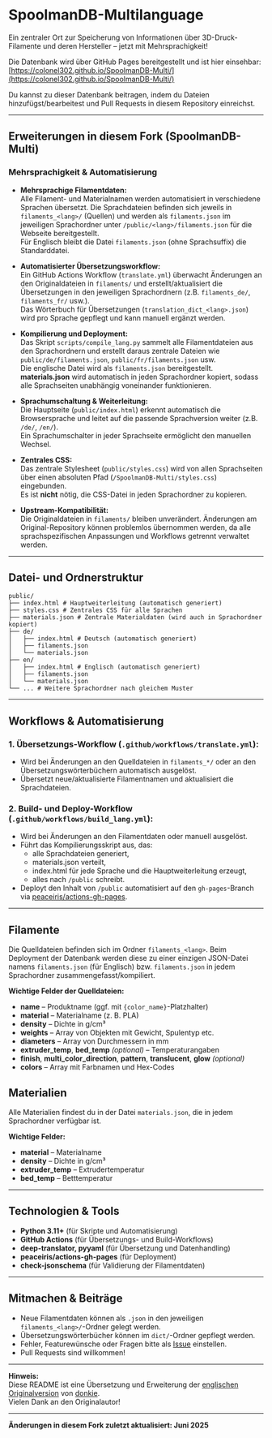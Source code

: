 <!--
Dies ist eine Übersetzung und Erweiterung der Original-README von [donkie](https://github.com/donkie/SpoolmanDB).
Vielen Dank an den Originalautor für die Bereitstellung dieses Projekts!
-->

# SpoolmanDB-Multilanguage

Ein zentraler Ort zur Speicherung von Informationen über 3D-Druck-Filamente und deren Hersteller – jetzt mit Mehrsprachigkeit!

Die Datenbank wird über GitHub Pages bereitgestellt und ist hier einsehbar:  
[https://colonel302.github.io/SpoolmanDB-Multi/](https://colonel302.github.io/SpoolmanDB-Multi/)

Du kannst zu dieser Datenbank beitragen, indem du Dateien hinzufügst/bearbeitest und Pull Requests in diesem Repository einreichst.

---

## **Erweiterungen in diesem Fork (SpoolmanDB-Multi)**

### Mehrsprachigkeit & Automatisierung

- **Mehrsprachige Filamentdaten:**  
  Alle Filament- und Materialnamen werden automatisiert in verschiedene Sprachen übersetzt. Die Sprachdateien befinden sich jeweils in `filaments_<lang>/` (Quellen) und werden als `filaments.json` im jeweiligen Sprachordner unter `/public/<lang>/filaments.json` für die Webseite bereitgestellt.  
  Für Englisch bleibt die Datei `filaments.json` (ohne Sprachsuffix) die Standarddatei.

- **Automatisierter Übersetzungsworkflow:**  
  Ein GitHub Actions Workflow (`translate.yml`) überwacht Änderungen an den Originaldateien in `filaments/` und erstellt/aktualisiert die Übersetzungen in den jeweiligen Sprachordnern (z.B. `filaments_de/`, `filaments_fr/` usw.).  
  Das Wörterbuch für Übersetzungen (`translation_dict_<lang>.json`) wird pro Sprache gepflegt und kann manuell ergänzt werden.

- **Kompilierung und Deployment:**  
  Das Skript `scripts/compile_lang.py` sammelt alle Filamentdateien aus den Sprachordnern und erstellt daraus zentrale Dateien wie `public/de/filaments.json`, `public/fr/filaments.json` usw.  
  Die englische Datei wird als `filaments.json` bereitgestellt.  
  **materials.json** wird automatisch in jeden Sprachordner kopiert, sodass alle Sprachseiten unabhängig voneinander funktionieren.

- **Sprachumschaltung & Weiterleitung:**  
  Die Hauptseite (`public/index.html`) erkennt automatisch die Browsersprache und leitet auf die passende Sprachversion weiter (z.B. `/de/`, `/en/`).  
  Ein Sprachumschalter in jeder Sprachseite ermöglicht den manuellen Wechsel.

- **Zentrales CSS:**  
  Das zentrale Stylesheet (`public/styles.css`) wird von allen Sprachseiten über einen absoluten Pfad (`/SpoolmanDB-Multi/styles.css`) eingebunden.  
  Es ist **nicht** nötig, die CSS-Datei in jeden Sprachordner zu kopieren.

- **Upstream-Kompatibilität:**  
  Die Originaldateien in `filaments/` bleiben unverändert. Änderungen am Original-Repository können problemlos übernommen werden, da alle sprachspezifischen Anpassungen und Workflows getrennt verwaltet werden.

---

## **Datei- und Ordnerstruktur**
```
public/
├── index.html # Hauptweiterleitung (automatisch generiert)
├── styles.css # Zentrales CSS für alle Sprachen
├── materials.json # Zentrale Materialdaten (wird auch in Sprachordner kopiert)
├── de/
│   ├── index.html # Deutsch (automatisch generiert)
│   ├── filaments.json
│   └── materials.json
├── en/
│   ├── index.html # Englisch (automatisch generiert)
│   ├── filaments.json
│   └── materials.json
└── ... # Weitere Sprachordner nach gleichem Muster
```

---

## **Workflows & Automatisierung**

### **1. Übersetzungs-Workflow (`.github/workflows/translate.yml`):**
- Wird bei Änderungen an den Quelldateien in `filaments_*/` oder an den Übersetzungswörterbüchern automatisch ausgelöst.
- Übersetzt neue/aktualisierte Filamentnamen und aktualisiert die Sprachdateien.

### **2. Build- und Deploy-Workflow (`.github/workflows/build_lang.yml`):**
- Wird bei Änderungen an den Filamentdaten oder manuell ausgelöst.
- Führt das Kompilierungsskript aus, das:
    - alle Sprachdateien generiert,
    - materials.json verteilt,
    - index.html für jede Sprache und die Hauptweiterleitung erzeugt,
    - alles nach `/public` schreibt.
- Deployt den Inhalt von `/public` automatisiert auf den `gh-pages`-Branch via [peaceiris/actions-gh-pages](https://github.com/peaceiris/actions-gh-pages).

---

## **Filamente**

Die Quelldateien befinden sich im Ordner `filaments_<lang>`. Beim Deployment der Datenbank werden diese zu einer einzigen JSON-Datei namens `filaments.json` (für Englisch) bzw. `filaments.json` in jedem Sprachordner zusammengefasst/kompiliert.

**Wichtige Felder der Quelldateien:**
- **name** – Produktname (ggf. mit `{color_name}`-Platzhalter)
- **material** – Materialname (z. B. PLA)
- **density** – Dichte in g/cm³
- **weights** – Array von Objekten mit Gewicht, Spulentyp etc.
- **diameters** – Array von Durchmessern in mm
- **extruder_temp**, **bed_temp** *(optional)* – Temperaturangaben
- **finish**, **multi_color_direction**, **pattern**, **translucent**, **glow** *(optional)*
- **colors** – Array mit Farbnamen und Hex-Codes

## **Materialien**

Alle Materialien findest du in der Datei `materials.json`, die in jedem Sprachordner verfügbar ist.

**Wichtige Felder:**
- **material** – Materialname
- **density** – Dichte in g/cm³
- **extruder_temp** – Extrudertemperatur
- **bed_temp** – Betttemperatur

---

## **Technologien & Tools**

- **Python 3.11+** (für Skripte und Automatisierung)
- **GitHub Actions** (für Übersetzungs- und Build-Workflows)
- **deep-translator, pyyaml** (für Übersetzung und Datenhandling)
- **peaceiris/actions-gh-pages** (für Deployment)
- **check-jsonschema** (für Validierung der Filamentdaten)

---

## **Mitmachen & Beiträge**

- Neue Filamentdaten können als `.json` in den jeweiligen `filaments_<lang>/`-Ordner gelegt werden.
- Übersetzungswörterbücher können im `dict/`-Ordner gepflegt werden.
- Fehler, Featurewünsche oder Fragen bitte als [Issue](https://github.com/colonel302/SpoolmanDB-Multi/issues) einstellen.
- Pull Requests sind willkommen!

---

**Hinweis:**  
Diese README ist eine Übersetzung und Erweiterung der [englischen Originalversion](https://github.com/donkie/SpoolmanDB/blob/main/README.md) von [donkie](https://github.com/donkie).  
Vielen Dank an den Originalautor!

---

**Änderungen in diesem Fork zuletzt aktualisiert: Juni 2025**

